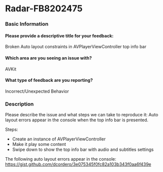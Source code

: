# Radar-FB8202475

### Basic Information
#### Please provide a descriptive title for your feedback:
Broken Auto layout constraints in AVPlayerViewController top info bar

#### Which area are you seeing an issue with?
AVKit

#### What type of feedback are you reporting?
Incorrect/Unexpected Behavior

### Description
Please describe the issue and what steps we can take to reproduce it:
Auto layout errors appear in the console when the top info bar is presented.

Steps:
- Create an instance of AVPlayerViewController
- Make it play some content
- Swipe down to show the top info bar with audio and subtitles settings

The following auto layout errors appear in the console:
https://gist.github.com/dcordero/3e075345f0fc82a103b343f0aa6f439e
